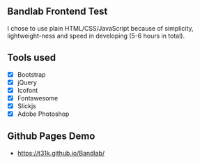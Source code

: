 ## Bandlab Frontend Test

I chose to use plain HTML/CSS/JavaScript because of simplicity, lightweight-ness and speed in developing (5-6 hours in total).

## Tools used
- [x] Bootstrap
- [x] jQuery
- [x] Icofont
- [x] Fontawesome
- [x] Slickjs
- [x] Adobe Photoshop

## Github Pages Demo
- https://t31k.github.io/Bandlab/
